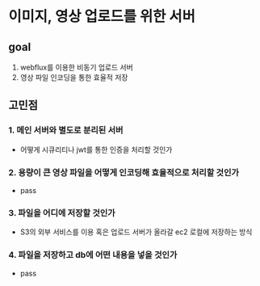 # 이미지, 영상 업로드를 위한 서버

## goal
1. webflux를 이용한 비동기 업로드 서버
2. 영상 파일 인코딩을 통한 효율적 저장

## 고민점

### 1. 메인 서버와 별도로 분리된 서버
- 어떻게 시큐리티나 jwt를 통한 인증을 처리할 것인가

### 2. 용량이 큰 영상 파일을 어떻게 인코딩해 효율적으로 처리할 것인가
- pass

### 3. 파일을 어디에 저장할 것인가
- S3의 외부 서비스를 이용 혹은 업로드 서버가 올라갈 ec2 로컬에 저장하는 방식

### 4. 파일을 저장하고 db에 어떤 내용을 넣을 것인가
- pass


